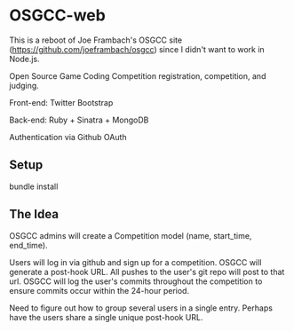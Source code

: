 OSGCC-web
=========

This is a reboot of Joe Frambach's OSGCC site
(https://github.com/joeframbach/osgcc) since I didn't want to work in
Node.js.

Open Source Game Coding Competition registration, competition, and judging.

Front-end: Twitter Bootstrap

Back-end: Ruby + Sinatra + MongoDB

Authentication via Github OAuth

## Setup

bundle install

## The Idea

OSGCC admins will create a Competition model (name, start_time, end_time).

Users will log in via github and sign up for a competition. OSGCC will
generate a post-hook URL. All pushes to the user's git repo will post to
that url. OSGCC will log the user's commits throughout the competition to
ensure commits occur within the 24-hour period.

Need to figure out how to group several users in a single entry. Perhaps
have the users share a single unique post-hook URL.
